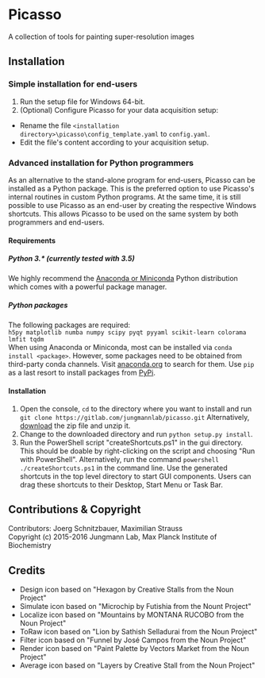 # Picasso
A collection of tools for painting super-resolution images

## Installation
### Simple installation for end-users
1. Run the setup file for Windows 64-bit.
2. (Optional) Configure Picasso for your data acquisition setup:
  - Rename the file `<installation directory>\picasso\config_template.yaml` to `config.yaml`.
  - Edit the file's content according to your acquisition setup.

### Advanced installation for Python programmers
As an alternative to the stand-alone program for end-users, Picasso can be installed as a Python package. This is the preferred option to use Picasso's internal routines in custom Python programs. At the same time, it is still possible to use Picasso as an end-user by creating the respective Windows shortcuts. This allows Picasso to be used on the same system by both programmers and end-users.

#### Requirements

##### Python 3.* (currently tested with 3.5)  
We highly recommend the [Anaconda or Miniconda](https://www.continuum.io/downloads) Python distribution which comes with a powerful package manager.

##### Python packages
The following packages are required:  
`h5py matplotlib numba numpy scipy pyqt pyyaml scikit-learn colorama lmfit tqdm`  
When using Anaconda or Miniconda, most can be installed via `conda install <package>`. However, some packages need to be obtained from third-party conda channels. Visit [anaconda.org](anaconda.org) to search for them. Use `pip`  as a last resort to install packages from [PyPi](https://pypi.python.org/pypi).

#### Installation

1. Open the console, `cd` to the directory where you want to install and run
`git clone https://gitlab.com/jungmannlab/picasso.git`
Alternatively, [download](https://gitlab.com/jungmannlab/picasso) the zip file and unzip it.
2. Change to the downloaded directory and run `python setup.py install`.
3. Run the PowerShell script "createShortcuts.ps1" in the gui directory.
This should be doable by right-clicking on the script and choosing "Run with PowerShell". Alternatively, run the command `powershell ./createShortcuts.ps1` in the command line. Use the generated shortcuts in the top level directory to start GUI components. Users can drag these shortcuts to their Desktop, Start Menu or Task Bar.

## Contributions & Copyright
Contributors: Joerg Schnitzbauer, Maximilian Strauss  
Copyright (c) 2015-2016 Jungmann Lab, Max Planck Institute of Biochemistry

## Credits
- Design icon based on "Hexagon by Creative Stalls from the Noun Project"
- Simulate icon based on "Microchip by Futishia from the Nount Project"
- Localize icon based on "Mountains by MONTANA RUCOBO from the Noun Project"
- ToRaw icon based on "Lion by Sathish Selladurai from the Noun Project"
- Filter icon based on "Funnel by José Campos from the Noun Project"
- Render icon based on "Paint Palette by Vectors Market from the Noun Project"
- Average icon based on "Layers by Creative Stall from the Noun Project"
